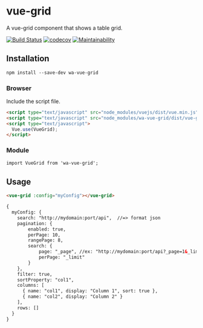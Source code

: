 # vue-grid

A vue-grid component that shows a table grid.

[![Build Status](https://travis-ci.org/willyamalmeida/vue-grid.svg?branch=master)](https://travis-ci.org/willyamalmeida/vue-grid) [![codecov](https://codecov.io/gh/willyamalmeida/vue-grid/branch/master/graph/badge.svg)](https://codecov.io/gh/willyamalmeida/vue-grid) [![Maintainability](https://api.codeclimate.com/v1/badges/8b7ae9e3cf0820a1ef3e/maintainability)](https://codeclimate.com/github/willyamalmeida/vue-grid/maintainability)

## Installation

```html
npm install --save-dev wa-vue-grid
```

### Browser

Include the script file.

```html
<script type="text/javascript" src="node_modules/vuejs/dist/vue.min.js"></script>
<script type="text/javascript" src="node_modules/wa-vue-grid/dist/vue-grid.min.js"></script>
<script type="text/javascript">
  Vue.use(VueGrid);
</script>
```

### Module

```html
import VueGrid from 'wa-vue-grid';
```

## Usage

```html
<vue-grid :config="myConfig"></vue-grid>

{
  myConfig: {
    search: "http://mydomain:port/api",  //=> format json
    pagination: {
        enabled: true,
        perPage: 10,
        rangePage: 8,
        search: {
            page: "_page", //ex: "http://mydomain:port/api?_page=1&_limit=10"
            perPage: "_limit"
        }
    },
    filter: true,
    sortProperty: "col1",
    columns: [
      { name: "col1", display: "Column 1", sort: true },
      { name: "col2", display: "Column 2" }
    ],
    rows: []
  }
}
```
